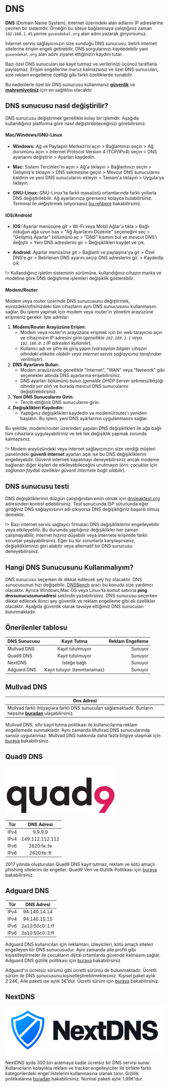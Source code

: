 <!-- NOTLAR 
 - Bu içerik halihazırda yazılmıştır. İçerik içinde ekleme yapma yada düzeltme yapma ihtiyacı yoksa değişiklik yapmanız önerilmez. Uygulama önerilerine ekleme yapmak isterseniz, eklenen diğer uygulamaların kalitesinde olmasına özen gösteriniz.
 - Tablo eklemeyi unutmayın 
 - Uygun görseller eklemeyi unutmayın.
 - İçerik kuralları ve ekleme yapmak sayfalarını ziyaret edebilirsiniz -->

# DNS

**DNS** (Domain Name System), internet üzerindeki alan adlarını IP adreslerine çeviren bir sistemdir. Örneğin bu siteye bağlanmaya çalıştığınız zaman `192.168.1.45` yerine `guvendekal.org` alan adını yazarak giriyorsunuz.

İnternet servis sağlayıcınızın size sunduğu DNS sunucusu, belirli internet sitelerine erişim engeli getirebilir, DNS sorgularınızı kaydedebilir yani `guvendekal.org` alan adını ziyaret ettiğinizin kaydını tutar.

Bazı özel DNS sunucuları ise kayıt tutmaz ve verilerinizi üçüncü taraflarla paylaşmaz. Erişim engellerine maruz kalmazsınız ve özel DNS sunucuları, size reklam engelleme özelliği gibi farklı özelliklerde sunabilir.

Bu nedenlerle özel bir DNS sunucusu kullanmanız [**güvenlik**](https://guvendekal.org/#/guvenlik) ve [**mahremiyetiniz**](https://guvendekal.org/#/mahremiyet) için en sağlıklısı olacaktır.

## DNS sunucusu nasıl değiştirilir?

DNS sunucusu değiştirmek genellikle kolay bir işlemdir. Aşağıda kullandığınız platforma göre nasıl değiştirebileceğinizi görebilirsiniz.

#### Mac/Windows/GNU-Linux

* **Windows:** Ağ ve Paylaşım Merkezi'ni açın > Bağlantınızı seçin > Ağ durumunu açın > Internet Protocol Version 4 (TCP/IPv4) seçin > DNS ayarlarını değiştirin > Ayarları kaydedin.

* **Mac:** Sistem Tercihleri'ni açın > Ağ'a tıklayın > Bağlantınızı seçin > Gelişmiş'e tıklayın > DNS sekmesine geçin > Mevcut DNS sunucularını kaldırın ve yeni DNS sunucularını ekleyin > Tamam'a tıklayın > Uygula'ya tıklayın.

* **GNU-Linux:** GNU-Linux'ta farklı masaüstü ortamlarında farklı yollarla DNS değiştirilebilir. Ağ ayarlarınıza girerseniz kolayca bulabilirsiniz. Terminal ile değiştirmek istiyorsanız [bu rehbere](https://www.linuxfordevices.com/tutorials/linux/change-dns-on-linux) bakabilirsiniz.

#### IOS/Android

* **IOS:** Ayarlar menüsüne git > Wi-Fi veya Mobil Ağlar'a tıkla > Bağlı olduğun ağa uzun bas > "Ağ Ayarlarını Düzenle" seçeneğini seç > "Gelişmiş Ayarlar" bölümünü aç > "DNS" kısmını bul ve mevcut DNS'i değiştir > Yeni DNS adreslerini gir > Değişiklikleri kaydet ve çık.

* **Android:** Ayarlar menüsüne git > Bağlantı ve paylaşma'ya gir > Özel DNS'e gir > Belirlenen DNS ayarını seçip DNS adreslerini gir. > Kaydedip çık.

!> Kullandığınız işletim sisteminin sürümüne, kullandığınız cihazın marka ve modeline göre DNS değiştirme işlemleri değişiklik gösterebilir.

#### Modem/Router

Modem veya router üzerinde DNS sunucusunu değiştirmek, evinizdeki/ofisinizdeki tüm cihazların aynı DNS sunucusunu kullanmasını sağlar. Bu işlemi yapmak için modem veya router'ın yönetim arayüzüne erişmeniz gerekir. İşte adımlar:

1. **Modem/Router Arayüzüne Erişim:**
   * Modem veya router'ın arayüzüne erişmek için bir web tarayıcısı açın ve cihazınızın IP adresini girin (*genellikle `192.168.1.1` veya `192.168.0.1` IP adresleri kullanılır*).
   * Kullanıcı adı ve şifre ile giriş yapın (*varsayılan bilgiler cihazın altındaki etikette olabilir veya internet servis sağlayıcınız tarafından verilmiştir*).
2. **DNS Ayarlarını Bulun:**
   * Modem arayüzünde genellikle "Internet", "WAN" veya "Network" gibi seçenekler altında DNS ayarlarına erişebilirsiniz.
   * DNS ayarları bölümünü bulun (*genelde DHCP Server sekmesi/başlığı altında yer alır*) ve burada mevcut DNS sunucularını değiştirebilirsiniz.
3. **Yeni DNS Sunucularını Girin:**
   * Tercih ettiğiniz DNS sunucularını girin.
4. **Değişiklikleri Kaydedin:**
   * Yaptığınız değişiklikleri kaydedin ve modemi/router'ı yeniden başlatın. Bu işlem, yeni DNS ayarlarının uygulanmasını sağlar.

Bu şekilde, modem/router üzerinden yapılan DNS değişiklikleri ile ağa bağlı tüm cihazlara uygulayabiliriniz ve tek tek değişiklik yapmak zorunda kalmazsınız.

!> Modem arayüzündeki veya internet sağlayıcınızın size verdiği müşteri panelindeki **güvenli internet** ayarları açık ise bu DNS değişikliklerini engelleyebilir. Güvenli interneti kapatmayı deneyebilirsiniz ancak modeme bağlanan diğer kişileri de etkileyebileceğini unutmayın (*örn: çocuklar için sağlanan faydalı özellikler güvenli internete bağlı olabilir*).

## DNS sunucusu testi

DNS değişikliklerinin düzgün çalıştığından emin olmak için [dnsleaktest.org](https://dnsleaktest.org/dns-leak-test) adresinden kontrol edebilirsiniz. Test sonucunda ISP sütununda eğer girdğiniz DNS sağlayıcısının adı çıkıyorsa DNS değişikliğiniz başarılı olmuş demektir.

!> Bazı internet servis sağlayıcı firmaları DNS değişikliklerini engelleyebilir veya etkileyebilir. Bu durumda yaptığınız değişiklikler her zaman çalışmayabilir, internet hızınız düşebilir veya internete erişimde farklı sorunlar yaşayabilirsiniz. Eğer bu tür sorunlarla karşılaşırsanız, değişikliklerinizi geri alabilir veya alternatif bir DNS sunucusu deneyebilirsiniz.
## Hangi DNS Sunucusunu Kullanmalıyım?
DNS sunucusu seçerken ilk dikkat edilecek şey hız olacaktır. DNS sunucusunun hızı değişebilir. [DNSBench](https://www.grc.com/dns/benchmark.htm) aracı bu konuda size yardımcı olacaktır. Ayrıca Windows,Mac OS veya Linux'ta komut satırına **ping dnssunucusununadresi** şeklinde yazabilirsiniz.
DNS sunucusu seçerken dikkat edilecek ikinci şey güvenlik ve reklam engelleme gibi ek özellikler olacaktır. Aşağıda güvenlik olarak tavsiye ettiğimiz DNS sunucuları bulunmaktadır.
## Önerilenler tablosu

| DNS Sunucusu  | Kayıt Tutma               | Reklam Engelleme |
| -------------- |:------------------------:| ----------------:|
| Mullvad DNS    | Kayıt tutulmuyor         | Sunuyor          |
| Quad9 DNS      | Kayıt tutulmuyor         | Sunuyor          |
| NextDNS        | İsteğe bağlı             | Sunuyor          |
| Adguard DNS    | Kayıt tutuyor (tanımlanamaz) | Sunuyor      |

## Mullvad DNS

| Dns Adresi |
| ---------- |
| Mullvad farklı ihtiyaçlara farklı DNS sunucuları sağlamaktadır. Bunların hepsine [**buradan**](https://mullvad.net/en/help/dns-over-https-and-dns-over-tls) ulaşabilirsiniz.|

Mullvad DNS, sıfır kayıt tutma politikası ile kullanıcılarına reklam engellemede sunmaktadır. Aynı zamanda Mullvad DNS sunucularında sansür uygulanmaz. Mullvad DNS hakkında daha fazla bilgiye ulaşmak için [buraya](https://mullvad.net/en/help/dns-over-https-and-dns-over-tls) bakabilirsiniz.

## Quad9 DNS

<img src="docs/images/quad9.png" alt="Quad9" width="350" />

| Tür   | DNS Adresi         |
|-------|:------------------:|
| IPv4  | 9.9.9.9           |  
| IPv4  | 149.112.112.112   |
| IPv6  | 2620:fe::fe       |
| IPv6  | 2620:fe::9        |

2017 yılında oluşturulan Quad9 DNS kayıt tutmaz, reklam ve kötü amaçlı phishing sitelerini de engeller. Quad9 Veri ve Gizlilik Politikası için [buraya](https://www.quad9.net/privacy/policy/) bakabilirsiniz.

## Adguard DNS

| Tür   | DNS Adresi         |
|-------|:------------------:|
| IPv4  | 94.140.14.14       |  
| IPv4  | 94.140.15.15       |
| IPv6  | 2a10:50c0::1:ff    |
| IPv6  | 2a10:50c0::2:ff    |

Adguard DNS kullanıcıları için reklamları, izleyicileri, kötü amaçlı siteleri engelleyen bir DNS sunucusudur. Aynı zamanda aile profili gibi kişiselleştirmeler ile çocukların dijital ortamlarda güvende kalmasını sağlar. Adguard DNS gizlilik politikası için [buraya](https://adguard.com/en/privacy/home.html) bakabilirsiniz

Adguard'ın ücretsiz sürümü gibi ücretli sürümü de bulunmaktadır. Ücretli sürüm ile DNS sunucusunu kişiselleştirebilmektesiniz. Kişisel paket aylık 2.24€, Aile paketi ise aylık 5€'dur. Ücretli sürüm için [buraya](https://adguard.com/en/license.html) bakabilirsiniz.

## NextDNS

![NextDNS](images/nextdns.png)

NextDNS ayda 300 bin aratmaya kadar ücretsiz bir DNS servisi sunar. Kullanıcıların kolaylıkla reklam ve tracker engelleyiciler ile birlikte farklı kategorilerdeki engel listelerini kullanmasına olanak tanır. Gizlilik politikalarına [buradan](https://nextdns.io/privacy) bakabilirsiniz. Normal paketi aylık 1.99€'dur.
